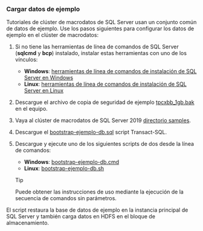 ### <a id="sampledata"></a> Cargar datos de ejemplo

Tutoriales de clúster de macrodatos de SQL Server usan un conjunto común de datos de ejemplo. Use los pasos siguientes para configurar los datos de ejemplo en el clúster de macrodatos:

1. Si no tiene las herramientas de línea de comandos de SQL Server (**sqlcmd** y **bcp**) instalado, instalar estas herramientas con uno de los vínculos:

   * **Windows**: [herramientas de línea de comandos de instalación de SQL Server en Windows](https://www.microsoft.com/download/details.aspx?id=53591)
   * **Linux**: [herramientas de línea de comandos de instalación de SQL Server en Linux](https://docs.microsoft.com/sql/linux/sql-server-linux-setup-tools)

1. Descargue el archivo de copia de seguridad de ejemplo [tpcxbb_1gb.bak](https://sqlchoice.blob.core.windows.net/sqlchoice/static/tpcxbb_1gb.bak) en el equipo.

1. Vaya al clúster de macrodatos de SQL Server 2019 [directorio samples](https://github.com/Microsoft/sql-server-samples/tree/master/samples/features/sql-big-data-cluster).

1. Descargue el [bootstrap-ejemplo-db.sql](https://github.com/Microsoft/sql-server-samples/blob/master/samples/features/sql-big-data-cluster/bootstrap-sample-db.sql) script Transact-SQL.

1. Descargue y ejecute uno de los siguientes scripts de dos desde la línea de comandos:

   * **Windows**: [bootstrap-ejemplo-db.cmd](https://github.com/Microsoft/sql-server-samples/blob/master/samples/features/sql-big-data-cluster/bootstrap-sample-db.cmd)
   * **Linux**: [bootstrap-ejemplo-db.sh](https://github.com/Microsoft/sql-server-samples/blob/master/samples/features/sql-big-data-cluster/bootstrap-sample-db.sh)

   > [!TIP]
   > Puede obtener las instrucciones de uso mediante la ejecución de la secuencia de comandos sin parámetros.

El script restaura la base de datos de ejemplo en la instancia principal de SQL Server y también carga datos en HDFS en el bloque de almacenamiento.